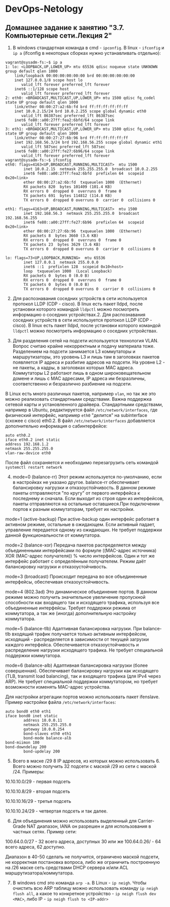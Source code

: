 # DevOps-Netology

## Домашнее задание к занятию "3.7. Компьютерные сети.Лекция 2"

1. В windows стандартная команда в cmd -  `ipconfig`. В linux - `ifconfig` и `ip a` (ifconfig в некоторых сборках нужно устанавливать отдельно):
```
vagrant@sysadm-fs:~$ ip a
1: lo: <LOOPBACK,UP,LOWER_UP> mtu 65536 qdisc noqueue state UNKNOWN group default qlen 1000
    link/loopback 00:00:00:00:00:00 brd 00:00:00:00:00:00
    inet 127.0.0.1/8 scope host lo
       valid_lft forever preferred_lft forever
    inet6 ::1/128 scope host 
       valid_lft forever preferred_lft forever
2: eth0: <BROADCAST,MULTICAST,UP,LOWER_UP> mtu 1500 qdisc fq_codel state UP group default qlen 1000
    link/ether 08:00:27:a2:6b:fd brd ff:ff:ff:ff:ff:ff
    inet 10.0.2.15/24 brd 10.0.2.255 scope global dynamic eth0
       valid_lft 86387sec preferred_lft 86387sec
    inet6 fe80::a00:27ff:fea2:6bfd/64 scope link 
       valid_lft forever preferred_lft forever
3: eth1: <BROADCAST,MULTICAST,UP,LOWER_UP> mtu 1500 qdisc fq_codel state UP group default qlen 1000
    link/ether 08:00:27:27:6b:96 brd ff:ff:ff:ff:ff:ff
    inet 192.168.56.3/24 brd 192.168.56.255 scope global dynamic eth1
       valid_lft 587sec preferred_lft 587sec
    inet6 fe80::a00:27ff:fe27:6b96/64 scope link 
       valid_lft forever preferred_lft forever
vagrant@sysadm-fs:~$ ifconfig
eth0: flags=4163<UP,BROADCAST,RUNNING,MULTICAST>  mtu 1500
        inet 10.0.2.15  netmask 255.255.255.0  broadcast 10.0.2.255
        inet6 fe80::a00:27ff:fea2:6bfd  prefixlen 64  scopeid 0x20<link>
        ether 08:00:27:a2:6b:fd  txqueuelen 1000  (Ethernet)
        RX packets 820  bytes 101409 (101.4 KB)
        RX errors 0  dropped 0  overruns 0  frame 0
        TX packets 691  bytes 114812 (114.8 KB)
        TX errors 0  dropped 0 overruns 0  carrier 0  collisions 0

eth1: flags=4163<UP,BROADCAST,RUNNING,MULTICAST>  mtu 1500
        inet 192.168.56.3  netmask 255.255.255.0  broadcast 192.168.56.255
        inet6 fe80::a00:27ff:fe27:6b96  prefixlen 64  scopeid 0x20<link>
        ether 08:00:27:27:6b:96  txqueuelen 1000  (Ethernet)
        RX packets 8  bytes 3660 (3.6 KB)
        RX errors 0  dropped 0  overruns 0  frame 0
        TX packets 23  bytes 3629 (3.6 KB)
        TX errors 0  dropped 0 overruns 0  carrier 0  collisions 0

lo: flags=73<UP,LOOPBACK,RUNNING>  mtu 65536
        inet 127.0.0.1  netmask 255.0.0.0
        inet6 ::1  prefixlen 128  scopeid 0x10<host>
        loop  txqueuelen 1000  (Local Loopback)
        RX packets 0  bytes 0 (0.0 B)
        RX errors 0  dropped 0  overruns 0  frame 0
        TX packets 0  bytes 0 (0.0 B)
        TX errors 0  dropped 0 overruns 0  carrier 0  collisions 0
```
2. Для распознавания соседних устройств в сети используется протокол LLDP (CDP - cisco). В linux есть пакет lldpd, после установки которого командой `lldpctl` можно посмотреть информацию о соседних устройствах.2. Для распознавания соседних устройств в сети используется протокол LLDP (CDP - cisco). В linux есть пакет lldpd, после установки которого командой `lldpctl` можно посмотреть информацию о соседних устройствах.

3. Для разделения сетей на подсети используется технология VLAN. Вопрос считаю крайне некорректным и подачу материала тоже. Разделением на подсети занимается L3 коммутаторы и маршрутизаторы, это уровень L3 и лишь там в заголовках пакетов появляется IP адреса и разбитие адресов на подсети. На уровне L2 - не пакеты, а кадры, в заголовках которых MAC адреса. Коммутаторы L2 работают лишь в одном широковещательном домене и лишь с MAC адресами, IP адреса им безразличны, соответственно и безразлично разбиение на подсети.

В Linux есть много различных пакетов, например `vlan`, но так же это можно реализовать стандартными средствами. Важна поддержка сетевой карты и установленного драйвера. Стандартными средствами, например в Ubuntu, редактируется файл `/etc/network/interfaces`, где физический интерфейс, например `eth0` "делится" на subinterface (схожее с cisco) eth0.2. В файл `/etc/network/interfaces` добавляется дополнительно информация о сабинтерфейсе:
```
auto eth0.2
iface eth0.2 inet static
address 192.168.1.2
netmask 255.255.255.0
vlan-raw-device eth0
```
После файл сохраняется и необходимо перезагрузить сеть командой `systemctl restart network`

4. mode=0 (balance-rr)
Этот режим используется по-умолчанию, если в настройках не указано другое. balance-rr обеспечивает балансировку нагрузки и отказоустойчивость. В данном режиме пакеты отправляются "по кругу" от первого интерфейса к последнему и сначала. Если выходит из строя один из интерфейсов, пакеты отправляются на остальные оставшиеся.При подключении портов к разным коммутаторам, требует их настройки.

mode=1 (active-backup)
При active-backup один интерфейс работает в активном режиме, остальные в ожидающем. Если активный падает, управление передается одному из ожидающих. Не требует поддержки данной функциональности от коммутатора.

mode=2 (balance-xor)
Передача пакетов распределяется между объединенными интерфейсами по формуле ((MAC-адрес источника) XOR (MAC-адрес получателя)) % число интерфейсов. Один и тот же интерфейс работает с определённым получателем. Режим даёт балансировку нагрузки и отказоустойчивость.

mode=3 (broadcast)
Происходит передача во все объединенные интерфейсы, обеспечивая отказоустойчивость.

mode=4 (802.3ad)
Это динамическое объединение портов. В данном режиме можно получить значительное увеличение пропускной способности как входящего так и исходящего трафика, используя все объединенные интерфейсы. Требует поддержки режима от коммутатора, а так же (иногда) дополнительную настройку коммутатора.

mode=5 (balance-tlb)
Адаптивная балансировка нагрузки. При balance-tlb входящий трафик получается только активным интерфейсом, исходящий - распределяется в зависимости от текущей загрузки каждого интерфейса. Обеспечивается отказоустойчивость и распределение нагрузки исходящего трафика. Не требует специальной поддержки коммутатора.

mode=6 (balance-alb)
Адаптивная балансировка нагрузки (более совершенная). Обеспечивает балансировку нагрузки как исходящего (TLB, transmit load balancing), так и входящего трафика (для IPv4 через ARP). Не требует специальной поддержки коммутатором, но требует возможности изменять MAC-адрес устройства.

Для настройки агрегации портов можно использовать пакет ifenslave. Пример настройки файла `/etc/network/interfaces`:
```
auto bond0 eth0 eth1
iface bond0 inet static
        address 10.0.0.11
        netmask 255.255.255.0
        gateway 10.0.0.254
        bond-slaves eth0 eth1
        bond-mode balance-alb
bond-miimon 100
bond-downdelay 200
        bond-updelay 200
```
5. Всего в маске /29 8 IP адресов, из которых можно использовать 6. Всего можно получить 32 подсети с маской /29 из сети с маской /24. Примеры:

10.10.10.0/29 - первая подсеть

10.10.10.8/29 - вторая подсеть

10.10.10.16/29 - третья подсеть

10.10.10.24/29 - четвертая подсеть и так далее.

6. Для объединения можно использовать выделенный для Carrier-Grade NAT диапазон, IANA он разрешен и для использования в частных сетях. Пример сети:

100.64.0.0/27 - 32 всего адреса, доступных 30 или же 100.64.0.26/ - 64 всего адреса, 62 доступно.

Диапазон в 40-50 сделать не получится, ограничено маской подсети, не корректная постановка вопроса, либо же ограничить построенную на /26 маске сеть средствами DHCP сервера и/или ACL маршрутизатора/коммутатора.

7. В windows cmd это команда `arp -a`. В Linux - `ip neigh`. Чтобы очистить всю ARP таблицу можно использовать команду `ip neigh flush all`, а какое то конкретное устройство - `ip neigh flush dev <MAC>`, либо IP - `ip neigh flush to <IP-addr>`

